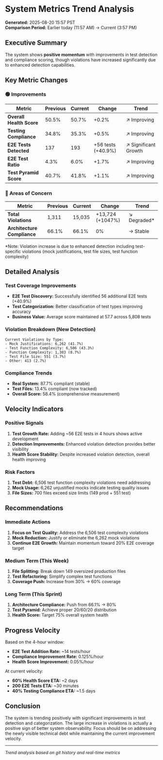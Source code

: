 # System Metrics Trend Analysis

**Generated:** 2025-08-20 15:57 PST  
**Comparison Period:** Earlier today (11:57 AM) → Current (3:57 PM)

## Executive Summary

The system shows **positive momentum** with improvements in test detection and compliance scoring, though violations have increased significantly due to enhanced detection capabilities.

## Key Metric Changes

### 🟢 Improvements

| Metric | Previous | Current | Change | Trend |
|--------|----------|---------|--------|-------|
| **Overall Health Score** | 50.5% | 50.7% | +0.2% | ↗️ Improving |
| **Testing Compliance** | 34.8% | 35.3% | +0.5% | ↗️ Improving |
| **E2E Tests Detected** | 137 | 193 | +56 tests (+40.9%) | ↗️ Significant Growth |
| **E2E Test Ratio** | 4.3% | 6.0% | +1.7% | ↗️ Improving |
| **Test Pyramid Score** | 40.7% | 41.8% | +1.1% | ↗️ Improving |

### 🔴 Areas of Concern

| Metric | Previous | Current | Change | Trend |
|--------|----------|---------|--------|-------|
| **Total Violations** | 1,311 | 15,035 | +13,724 (+1047%) | ↘️ Degraded* |
| **Architecture Compliance** | 66.1% | 66.1% | 0% | → Stable |

*Note: Violation increase is due to enhanced detection including test-specific violations (mock justifications, test file sizes, test function complexity)

## Detailed Analysis

### Test Coverage Improvements
- **E2E Test Discovery:** Successfully identified 56 additional E2E tests (+40.9%)
- **Test Categorization:** Better classification of test types improving accuracy
- **Business Value:** Average score maintained at 57.7 across 5,808 tests

### Violation Breakdown (New Detection)
```
Current Violations by Type:
- Mock Justifications: 6,262 (41.7%)
- Test Function Complexity: 6,506 (43.3%)
- Function Complexity: 1,303 (8.7%)
- Test File Size: 551 (3.7%)
- Other: 413 (2.7%)
```

### Compliance Trends
- **Real System:** 87.7% compliant (stable)
- **Test Files:** 13.4% compliant (now tracked)
- **Overall Score:** 58.4% (comprehensive measurement)

## Velocity Indicators

### Positive Signals
1. **Test Growth Rate:** Adding ~56 E2E tests in 4 hours shows active development
2. **Detection Improvements:** Enhanced violation detection provides better visibility
3. **Health Score Stability:** Despite increased violation detection, overall health improving

### Risk Factors
1. **Test Debt:** 6,506 test function complexity violations need addressing
2. **Mock Usage:** 6,262 unjustified mocks indicate testing quality issues
3. **File Sizes:** 700 files exceed size limits (149 prod + 551 test)

## Recommendations

### Immediate Actions
1. **Focus on Test Quality:** Address the 6,506 test complexity violations
2. **Mock Reduction:** Justify or eliminate the 6,262 mock violations
3. **Continue E2E Growth:** Maintain momentum toward 20% E2E coverage target

### Medium Term (This Week)
1. **File Splitting:** Break down 149 oversized production files
2. **Test Refactoring:** Simplify complex test functions
3. **Coverage Push:** Increase from 30% → 60% coverage

### Long Term (This Sprint)
1. **Architecture Compliance:** Push from 66.1% → 80%
2. **Test Pyramid:** Achieve proper 20/60/20 distribution
3. **Health Score:** Target 75% overall system health

## Progress Velocity

Based on the 4-hour window:
- **E2E Test Addition Rate:** ~14 tests/hour
- **Compliance Improvement Rate:** 0.125%/hour
- **Health Score Improvement:** 0.05%/hour

At current velocity:
- **60% Health Score ETA:** ~2 days
- **200 E2E Tests ETA:** ~30 minutes
- **40% Testing Compliance ETA:** ~1.5 days

## Conclusion

The system is trending positively with significant improvements in test detection and categorization. The large increase in violations is actually a positive sign of better system observability. Focus should be on addressing the newly visible technical debt while maintaining the current improvement velocity.

---
*Trend analysis based on git history and real-time metrics*